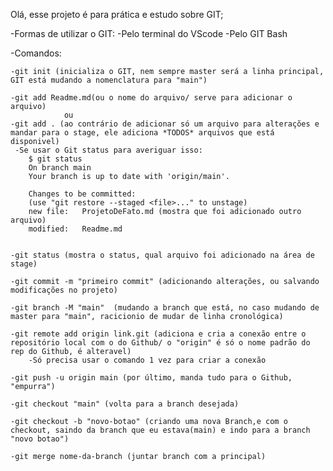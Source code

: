 Olá, esse projeto é para prática e estudo sobre GIT;


-Formas de utilizar o GIT:
    -Pelo terminal do VScode
    -Pelo GIT Bash

-Comandos:

    -git init (inicializa o GIT, nem sempre master será a linha principal, GIT está mudando a nomenclatura para "main")

    -git add Readme.md(ou o nome do arquivo/ serve para adicionar o arquivo) 
                ou 
    -git add . (ao contrário de adicionar só um arquivo para alterações e mandar para o stage, ele adiciona *TODOS* arquivos que está disponivel)
     -Se usar o Git status para averiguar isso:
        $ git status
        On branch main
        Your branch is up to date with 'origin/main'.

        Changes to be committed:
        (use "git restore --staged <file>..." to unstage)
        new file:   ProjetoDeFato.md (mostra que foi adicionado outro arquivo)
        modified:   Readme.md


    -git status (mostra o status, qual arquivo foi adicionado na área de stage)

    -git commit -m "primeiro commit" (adicionando alterações, ou salvando modificações no projeto)

    -git branch -M "main"  (mudando a branch que está, no caso mudando de master para "main", racicionio de mudar de linha cronológica)

    -git remote add origin link.git (adiciona e cria a conexão entre o repositório local com o do Github/ o "origin" é só o nome padrão do rep do Github, é alteravel)
        -Só precisa usar o comando 1 vez para criar a conexão

    -git push -u origin main (por último, manda tudo para o Github, "empurra")
    
    -git checkout "main" (volta para a branch desejada)

    -git checkout -b "novo-botao" (criando uma nova Branch,e com o checkout, saindo da branch que eu estava(main) e indo para a branch "novo botao")
    
    -git merge nome-da-branch (juntar branch com a principal)


